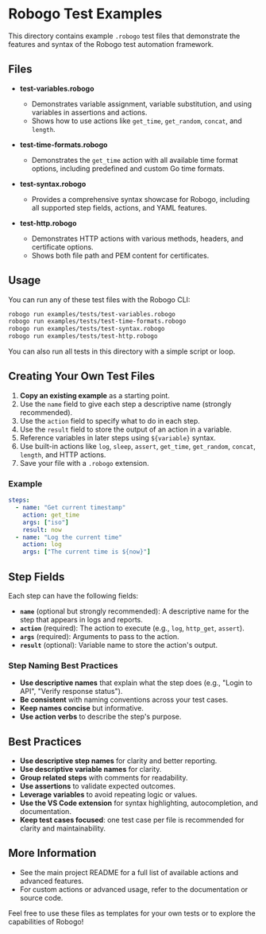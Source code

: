 # Robogo Test Examples

This directory contains example `.robogo` test files that demonstrate the features and syntax of the Robogo test automation framework.

## Files

- **test-variables.robogo**
  - Demonstrates variable assignment, variable substitution, and using variables in assertions and actions.
  - Shows how to use actions like `get_time`, `get_random`, `concat`, and `length`.

- **test-time-formats.robogo**
  - Demonstrates the `get_time` action with all available time format options, including predefined and custom Go time formats.

- **test-syntax.robogo**
  - Provides a comprehensive syntax showcase for Robogo, including all supported step fields, actions, and YAML features.

- **test-http.robogo**
  - Demonstrates HTTP actions with various methods, headers, and certificate options.
  - Shows both file path and PEM content for certificates.

## Usage

You can run any of these test files with the Robogo CLI:

```sh
robogo run examples/tests/test-variables.robogo
robogo run examples/tests/test-time-formats.robogo
robogo run examples/tests/test-syntax.robogo
robogo run examples/tests/test-http.robogo
```

You can also run all tests in this directory with a simple script or loop.

## Creating Your Own Test Files

1. **Copy an existing example** as a starting point.
2. Use the `name` field to give each step a descriptive name (strongly recommended).
3. Use the `action` field to specify what to do in each step.
4. Use the `result` field to store the output of an action in a variable.
5. Reference variables in later steps using `${variable}` syntax.
6. Use built-in actions like `log`, `sleep`, `assert`, `get_time`, `get_random`, `concat`, `length`, and HTTP actions.
7. Save your file with a `.robogo` extension.

### Example
```yaml
steps:
  - name: "Get current timestamp"
    action: get_time
    args: ["iso"]
    result: now
  - name: "Log the current time"
    action: log
    args: ["The current time is ${now}"]
```

## Step Fields

Each step can have the following fields:

- **`name`** (optional but strongly recommended): A descriptive name for the step that appears in logs and reports.
- **`action`** (required): The action to execute (e.g., `log`, `http_get`, `assert`).
- **`args`** (required): Arguments to pass to the action.
- **`result`** (optional): Variable name to store the action's output.

### Step Naming Best Practices

- **Use descriptive names** that explain what the step does (e.g., "Login to API", "Verify response status").
- **Be consistent** with naming conventions across your test cases.
- **Keep names concise** but informative.
- **Use action verbs** to describe the step's purpose.

## Best Practices

- **Use descriptive step names** for clarity and better reporting.
- **Use descriptive variable names** for clarity.
- **Group related steps** with comments for readability.
- **Use assertions** to validate expected outcomes.
- **Leverage variables** to avoid repeating logic or values.
- **Use the VS Code extension** for syntax highlighting, autocompletion, and documentation.
- **Keep test cases focused**: one test case per file is recommended for clarity and maintainability.

## More Information

- See the main project README for a full list of available actions and advanced features.
- For custom actions or advanced usage, refer to the documentation or source code.

Feel free to use these files as templates for your own tests or to explore the capabilities of Robogo! 
